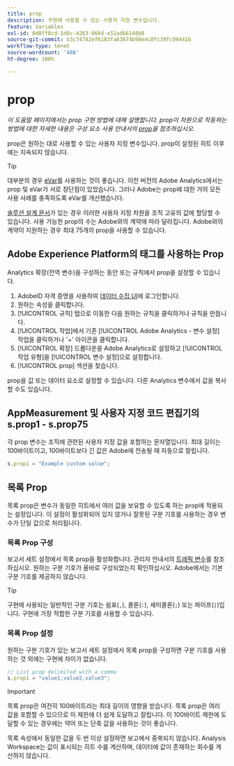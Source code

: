 ```yaml
---
title: prop
description: 구현에 사용할 수 있는 사용자 지정 변수입니다.
feature: Variables
exl-id: 0d0ff8cd-1d8c-4263-866d-e51ad66148b0
source-git-commit: b3c74782ef6183fa63674b98e4c0fc39fc09441b
workflow-type: tm+mt
source-wordcount: '488'
ht-degree: 100%

---
```


# prop

*이 도움말 페이지에서는 prop 구현 방법에 대해 설명합니다. prop이 차원으로 작동하는 방법에 대한 자세한 내용은 구성 요소 사용 안내서의 [prop](/help/components/dimensions/prop.md)을 참조하십시오.*

prop은 원하는 대로 사용할 수 있는 사용자 지정 변수입니다. prop이 설정된 히트 이후에는 지속되지 않습니다.

>[!TIP]
>
>대부분의 경우 [eVar](evar.md)를 사용하는 것이 좋습니다. 이전 버전의 Adobe Analytics에서는 prop 및 eVar가 서로 장단점이 있었습니다. 그러나 Adobe는 prop에 대한 거의 모든 사용 사례를 충족하도록 eVar를 개선했습니다.

[솔루션 설계 문서](/help/implement/prepare/solution-design.md)가 있는 경우 이러한 사용자 지정 차원을 조직 고유의 값에 할당할 수 있습니다. 사용 가능한 prop의 수는 Adobe와의 계약에 따라 달라집니다. Adobe와의 계약이 지원하는 경우 최대 75개의 prop을 사용할 수 있습니다.

## Adobe Experience Platform의 태그를 사용하는 Prop

Analytics 확장(전역 변수)을 구성하는 동안 또는 규칙에서 prop을 설정할 수 있습니다.

1. AdobeID 자격 증명을 사용하여 [데이터 수집 UI](https://experience.adobe.com/data-collection)에 로그인합니다.
2. 원하는 속성을 클릭합니다.
3. [!UICONTROL 규칙] 탭으로 이동한 다음 원하는 규칙을 클릭하거나 규칙을 만듭니다.
4. [!UICONTROL 작업]에서 기존 [!UICONTROL Adobe Analytics - 변수 설정] 작업을 클릭하거나 &#39;+&#39; 아이콘을 클릭합니다.
5. [!UICONTROL 확장] 드롭다운을 Adobe Analytics로 설정하고 [!UICONTROL 작업 유형]을 [!UICONTROL 변수 설정]으로 설정합니다.
6. [!UICONTROL prop] 섹션을 찾습니다.

prop을 값 또는 데이터 요소로 설정할 수 있습니다. 다른 Analytics 변수에서 값을 복사할 수도 있습니다.

## AppMeasurement 및 사용자 지정 코드 편집기의 s.prop1 - s.prop75

각 prop 변수는 조직에 관련된 사용자 지정 값을 포함하는 문자열입니다. 최대 길이는 100바이트이고, 100바이트보다 긴 값은 Adobe에 전송될 때 자동으로 잘립니다.

```js
s.prop1 = "Example custom value";
```

## 목록 Prop

목록 prop은 변수가 동일한 히트에서 여러 값을 보유할 수 있도록 하는 prop에 적용되는 설정입니다. 이 설정이 활성화되어 있지 않거나 잘못된 구분 기호를 사용하는 경우 변수가 단일 값으로 처리됩니다.

### 목록 Prop 구성

보고서 세트 설정에서 목록 prop을 활성화합니다. 관리자 안내서의 [트래픽 변수](/help/admin/admin/c-traffic-variables/traffic-var.md)를 참조하십시오. 원하는 구분 기호가 올바로 구성되었는지 확인하십시오. Adobe에서는 기본 구분 기호를 제공하지 않습니다.

>[!TIP]
>
>구현에 사용되는 일반적인 구분 기호는 쉼표(`,`), 콜론(`:`), 세미콜론(`;`) 또는 파이프(`|`)입니다. 구현에 가장 적합한 구분 기호를 사용할 수 있습니다.

### 목록 Prop 설정

원하는 구분 기호가 있는 보고서 세트 설정에서 목록 prop을 구성하면 구분 기호를 사용하는 것 외에는 구현에 차이가 없습니다.

```js
// List prop delimited with a comma
s.prop1 = "value1,value2,value3";
```

>[!IMPORTANT]
>
>목록 prop은 여전히 100바이트라는 최대 길이의 영향을 받습니다. 목록 prop은 여러 값을 포함할 수 있으므로 이 제한에 더 쉽게 도달하고 잘립니다. 이 100바이트 제한에 도달할 수 있는 경우에는 약어 또는 단축 값을 사용하는 것이 좋습니다.

목록 속성에서 동일한 값을 두 번 이상 설정하면 보고에서 중복되지 않습니다. Analysis Workspace는 값이 표시되는 히트 수를 계산하며, 데이터에 값이 존재하는 회수를 계산하지 않습니다.
